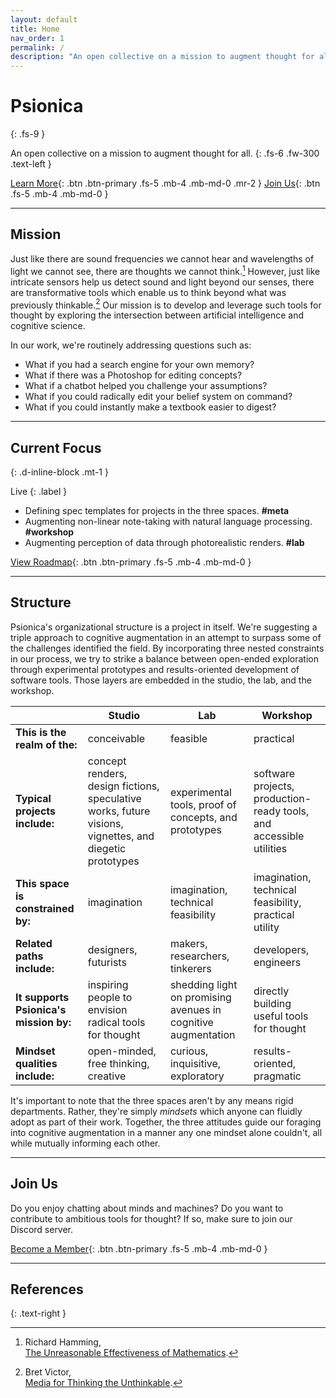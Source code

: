 ```yaml
---
layout: default
title: Home
nav_order: 1
permalink: /
description: "An open collective on a mission to augment thought for all."
---
```


# Psionica
{: .fs-9 }

An open collective on a mission to augment thought for all.
{: .fs-6 .fw-300 .text-left }

[Learn More](./#mission){: .btn .btn-primary .fs-5 .mb-4 .mb-md-0 .mr-2 } [Join Us](./#join-us){: .btn .fs-5 .mb-4 .mb-md-0 }

---

## Mission

Just like there are sound frequencies we cannot hear and wavelengths of light we cannot see, there are thoughts we cannot think.[^1] However, just like intricate sensors help us detect sound and light beyond our senses, there are transformative tools which enable us to think beyond what was previously thinkable.[^2] Our mission is to develop and leverage such tools for thought by exploring the intersection between artificial intelligence and cognitive science.

In our work, we're routinely addressing questions such as: 
- What if you had a search engine for your own memory?
- What if there was a Photoshop for editing concepts?
- What if a chatbot helped you challenge your assumptions?
- What if you could radically edit your belief system on command?
- What if you could instantly make a textbook easier to digest?

---

## Current Focus
{: .d-inline-block .mt-1 }

Live
{: .label }

- Defining spec templates for projects in the three spaces. **#meta**
- Augmenting non-linear note-taking with natural language processing. **#workshop**
- Augmenting perception of data through photorealistic renders. **#lab**

[View Roadmap](https://github.com/orgs/Psionica/projects/1){: .btn .btn-primary .fs-5 .mb-4 .mb-md-0 }

---

## Structure

Psionica's organizational structure is a project in itself. We're suggesting a triple approach to cognitive augmentation in an attempt to surpass some of the challenges identified the field. By incorporating three nested constraints in our process, we try to strike a balance between open-ended exploration through experimental prototypes and results-oriented development of software tools. Those layers are embedded in the studio, the lab, and the workshop.

|  | Studio | Lab | Workshop |
|-|-|-|-|
| **This is the realm of the:** | conceivable | feasible | practical |
| **Typical projects include:** | concept renders, design fictions, speculative works, future visions, vignettes, and diegetic prototypes | experimental tools, proof of concepts, and prototypes | software projects, production-ready tools, and accessible utilities |
| **This space is constrained by:** | imagination | imagination, technical feasibility | imagination, technical feasibility, practical utility |
| **Related paths include:** | designers, futurists | makers, researchers, tinkerers | developers, engineers |
| **It supports Psionica's mission by:** | inspiring people to envision radical tools for thought | shedding light on promising avenues in cognitive augmentation | directly building useful tools for thought |
| **Mindset qualities include:** | open-minded, free thinking, creative | curious, inquisitive, exploratory | results-oriented, pragmatic |

It's important to note that the three spaces aren't by any means rigid departments. Rather, they're simply *mindsets* which anyone can fluidly adopt as part of their work. Together, the three attitudes guide our foraging into cognitive augmentation in a manner any one mindset alone couldn't, all while mutually informing each other.

---

## Join Us
Do you enjoy chatting about minds and machines? Do you want to contribute to ambitious tools for thought? If so, make sure to join our Discord server.

[Become a Member](https://discord.gg/MJZDdXkFGa){: .btn .btn-primary .fs-5 .mb-4 .mb-md-0 }

---

## References

{: .text-right }
[^1]: Richard Hamming,<br/>[The Unreasonable Effectiveness of Mathematics](https://www.dartmouth.edu/~matc/MathDrama/reading/Hamming.html).
[^2]: Bret Victor,<br/>[Media for Thinking the Unthinkable](http://worrydream.com/MediaForThinkingTheUnthinkable/).